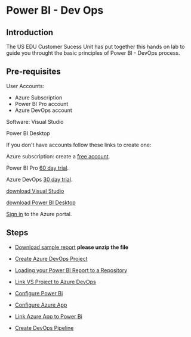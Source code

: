 # Power BI - Dev Ops

## Introduction

The US EDU Customer Sucess Unit has put together this hands on lab to guide you throught the basic principles of Power BI - DevOps process.

## Pre-requisites

User Accounts:

- Azure Subscription
- Power BI Pro account
- Azure DevOps account

Software:
Visual Studio

Power BI Desktop

If you don't have accounts follow these links to create one:

Azure subscription: create a [free account].

Power BI Pro [60 day trial].

Azure DevOps [30 day trial].

[download Visual Studio]

[download Power BI Desktop]

[Sign in] to the Azure portal.

## Steps

- [Download sample report] **please unzip the file**
- [Create Azure DevOps Project]
- [Loading your Power BI Report to a Repository]
- [Link VS Project to Azure DevOps]
- [Configure Power Bi]
- [Configure Azure App]
- [Link Azure App to Power Bi]
- [Create DevOps Pipeline]
  
  [Create Azure DevOps Project]:<https://github.com/Microsoft-USEduAzure/workshops/tree/master/powerbi-devops/1-CreateAzureDevOpsProject/>
  [Loading your Power BI Report to a Repository]:<https://github.com/Microsoft-USEduAzure/workshops/tree/master/powerbi-devops/2-CreateVisualStudioProject/>
  [Link VS Project to Azure DevOps]:<https://github.com/Microsoft-USEduAzure/workshops/tree/master/powerbi-devops/3-LinkVStoDevOps/>
  [Configure Power Bi]:<https://github.com/Microsoft-USEduAzure/workshops/tree/master/powerbi-devops/4-ConfigurePowerBi/>
  [Configure Azure App]:<https://github.com/Microsoft-USEduAzure/workshops/tree/master/powerbi-devops/5-ConfigureAppOnAzure/>
  [Link Azure App to Power Bi]:<https://github.com/Microsoft-USEduAzure/workshops/tree/master/powerbi-devops/6-LinkAppToPowerBi/>
  [Create DevOps Pipeline]:<https://github.com/Microsoft-USEduAzure/workshops/tree/master/powerbi-devops/7-CreateDevOpsPipeline/>
  
  [free account]:<https://azure.microsoft.com/en-us/free/?WT.mc_id=A261C142F>
  [Sign in]:<https://portal.azure.com/>
  [60 day trial]:https://signup.microsoft.com/signup?sku=a403ebcc-fae0-4ca2-8c8c-7a907fd6c235&email&ru=https%3A%2F%2Fapp.powerbi.com%3Fpbi_source%3Dweb%26redirectedFromSignup%3D1%26noSignUpCheck%3D1
  [30 day trial]:https://azure.microsoft.com/en-us/services/devops/
  [download visual studio]:https://visualstudio.microsoft.com/vs/whatsnew/
  [download Power BI Desktop]:https://www.microsoft.com/en-us/download/details.aspx?id=45331
  [Download sample report]:https://github.com/Microsoft-USEduAzure/workshops/tree/master/powerbi-devops/sourcefiles/dev_IPEDSEnrollmentTrends.zip
